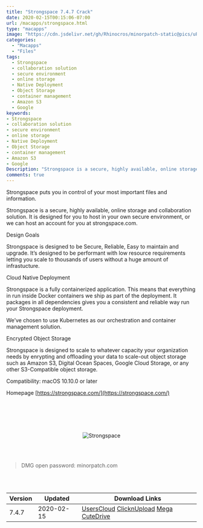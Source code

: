 ```yaml
---
title: "Strongspace 7.4.7 Crack"
date: 2020-02-15T00:15:06-07:00
url: /macapps/strongspace.html
type: "macapps"
image: "https://cdn.jsdelivr.net/gh/Rhinocros/minorpatch-static@pics/uPic/AOfHll.jpg"
categories:
  - "Macapps"
  - "Files"
tags:
  - Strongspace
  - collaboration solution
  - secure environment
  - online storage
  - Native Deployment
  - Object Storage
  - container management
  - Amazon S3
  - Google
keywords:
- Strongspace
- collaboration solution
- secure environment
- online storage
- Native Deployment
- Object Storage
- container management
- Amazon S3
- Google
Description: "Strongspace is a secure, highly available, online storage and collaboration solution. It is designed for you to host in your own secure environment"
comments: true
---
```


Strongspace puts you in control of your most important files and information.

Strongspace is a secure, highly available, online storage and collaboration solution. It is designed for you to host in your own secure environment, or we can host an account for you at strongspace.com.

Design Goals

Strongspace is designed to be Secure, Reliable, Easy to maintain and upgrade. It’s designed to be performant with low resource requirements letting you scale to thousands of users without a huge amount of infrastucture.

Cloud Native Deployment

Strongspace is a fully containerized application. This means that everything in run inside Docker containers we ship as part of the deployment. It packages in all dependencies gives you a consistent and reliable way run your Strongspace deployment.

We’ve chosen to use Kubernetes as our orchestration and container management solution.

Encrypted Object Storage

Strongspace is designed to scale to whatever capacity your organization needs by enrypting and offloading your data to scale-out object storage such as Amazon S3, Digital Ocean Spaces, Google Cloud Storage, or any other S3-Compatible object storage.

Compatibility: macOS 10.10.0 or later

Homepage [https://strongspace.com/](https://strongspace.com/)

<br/>
<br/>
<script async src="https://pagead2.googlesyndication.com/pagead/js/adsbygoogle.js"></script>
<ins class="adsbygoogle"
     style="display:block; text-align:center;"
     data-ad-layout="in-article"
     data-ad-format="fluid"
     data-ad-client="ca-pub-8746275014476192"
     data-ad-slot="5144997159"></ins>
<script>
     (adsbygoogle = window.adsbygoogle || []).push({});
</script>
<br/>
<br/>


<center>

![Strongspace](https://cdn.jsdelivr.net/gh/Rhinocros/minorpatch-static@pics/uPic/MinorPatch-20200215184640.jpg)

</center>

<br/>
<br/>


> DMG open password: minorpatch.com

<br/>

<br/>
<div id="history_version" class="history_version">

| Version | Updated | Download Links |
| ---- | ---- | ---- |
| 7.4.7 | 2020-02-15 | [UsersCloud](https://ouo.io/sMm3BQ)   [ClicknUpload](https://ouo.io/zgYYnP)   [Mega](https://ouo.io/cU1K20)   [CuteDrive](https://ouo.io/Dd7dH9) |

</div>
